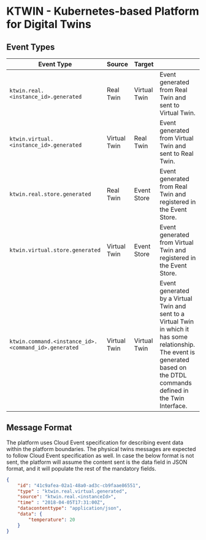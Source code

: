 # KTWIN - Kubernetes-based Platform for Digital Twins

## Event Types

| Event Type  | Source | Target | |
| ----------- | ----------- | ----------- | ----------- |
| `ktwin.real.<instance_id>.generated`    | Real Twin     | Virtual Twin  | Event generated from Real Twin and sent to Virtual Twin.  |
| `ktwin.virtual.<instance_id>.generated`    | Virtual Twin  | Real Twin     | Event generated from Virtual Twin and sent to Real Twin.  |
| `ktwin.real.store.generated`    | Real Twin     | Event Store   | Event generated from Real Twin and registered in the Event Store. |
| `ktwin.virtual.store.generated`    | Virtual Twin  | Event Store   | Event generated from Virtual Twin and registered in the Event Store. |
| `ktwin.command.<instance_id>.<command_id>.generated`    | Virtual Twin  | Virtual Twin  | Event generated by a Virtual Twin and sent to a Virtual Twin in which it has some relationship. The event is generated based on the DTDL commands defined in the Twin Interface. |

## Message Format

The platform uses Cloud Event specification for describing event data within the platform boundaries. The physical twins messages are expected to follow Cloud Event specification as well. In case the below format is not sent, the platform will assume the content sent is the data field in JSON format, and it will populate the rest of the mandatory fields.

```json
{
    "id": "41c9afea-02a1-48a0-ad3c-cb9faae86551",
    "type" : "ktwin.real.virtual.generated",
    "source": "ktwin.real.<instanceId>",
    "time" : "2018-04-05T17:31:00Z",
    "datacontenttype": "application/json",
    "data": {
        "temperature": 20
    }
}
```
